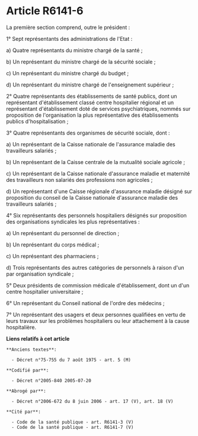 # Article R6141-6

La première section comprend, outre le président :

1° Sept représentants des administrations de l'Etat :

a) Quatre représentants du ministre chargé de la santé ;

b) Un représentant du ministre chargé de la sécurité sociale ;

c) Un représentant du ministre chargé du budget ;

d) Un représentant du ministre chargé de l'enseignement supérieur ;

2° Quatre représentants des établissements de santé publics, dont un représentant d'établissement classé centre hospitalier
régional et un représentant d'établissement doté de services psychiatriques, nommés sur proposition de l'organisation la plus
représentative des établissements publics d'hospitalisation ;

3° Quatre représentants des organismes de sécurité sociale, dont :

a) Un représentant de la Caisse nationale de l'assurance maladie des travailleurs salariés ;

b) Un représentant de la Caisse centrale de la mutualité sociale agricole ;

c) Un représentant de la Caisse nationale d'assurance maladie et maternité des travailleurs non salariés des professions non
agricoles ;

d) Un représentant d'une Caisse régionale d'assurance maladie désigné sur proposition du conseil de la Caisse nationale
d'assurance maladie des travailleurs salariés ;

4° Six représentants des personnels hospitaliers désignés sur proposition des organisations syndicales les plus
représentatives :

a) Un représentant du personnel de direction ;

b) Un représentant du corps médical ;

c) Un représentant des pharmaciens ;

d) Trois représentants des autres catégories de personnels à raison d'un par organisation syndicale ;

5° Deux présidents de commission médicale d'établissement, dont un d'un centre hospitalier universitaire ;

6° Un représentant du Conseil national de l'ordre des médecins ;

7° Un représentant des usagers et deux personnes qualifiées en vertu de leurs travaux sur les problèmes hospitaliers ou leur
attachement à la cause hospitalière.

**Liens relatifs à cet article**

	**Anciens textes**:

	  - Décret n°75-755 du 7 août 1975 - art. 5 (M)

	**Codifié par**:

	  - Décret n°2005-840 2005-07-20

	**Abrogé par**:

	  - Décret n°2006-672 du 8 juin 2006 - art. 17 (V), art. 18 (V)

	**Cité par**:

	  - Code de la santé publique - art. R6141-3 (V)
	  - Code de la santé publique - art. R6141-7 (V)
